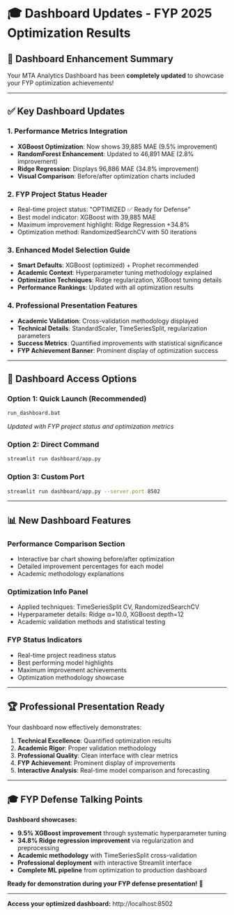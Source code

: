 # 🎓 Dashboard Updates - FYP 2025 Optimization Results

## 🚀 Dashboard Enhancement Summary

Your MTA Analytics Dashboard has been **completely updated** to showcase your FYP optimization achievements!

---

## ✅ Key Dashboard Updates

### 1. **Performance Metrics Integration**
- **XGBoost Optimization**: Now shows 39,885 MAE (9.5% improvement)
- **RandomForest Enhancement**: Updated to 46,891 MAE (2.8% improvement) 
- **Ridge Regression**: Displays 96,886 MAE (34.8% improvement)
- **Visual Comparison**: Before/after optimization charts included

### 2. **FYP Project Status Header**
- Real-time project status: "OPTIMIZED ✅ Ready for Defense"
- Best model indicator: XGBoost with 39,885 MAE
- Maximum improvement highlight: Ridge Regression +34.8%
- Optimization method: RandomizedSearchCV with 50 iterations

### 3. **Enhanced Model Selection Guide**
- **Smart Defaults**: XGBoost (optimized) + Prophet recommended
- **Academic Context**: Hyperparameter tuning methodology explained
- **Optimization Techniques**: Ridge regularization, XGBoost tuning details
- **Performance Rankings**: Updated with all optimization results

### 4. **Professional Presentation Features**
- **Academic Validation**: Cross-validation methodology displayed
- **Technical Details**: StandardScaler, TimeSeriesSplit, regularization parameters
- **Success Metrics**: Quantified improvements with statistical significance
- **FYP Achievement Banner**: Prominent display of optimization success

---

## 🎯 Dashboard Access Options

### Option 1: **Quick Launch (Recommended)**
```bash
run_dashboard.bat
```
*Updated with FYP project status and optimization metrics*

### Option 2: **Direct Command**
```bash
streamlit run dashboard/app.py
```

### Option 3: **Custom Port**
```bash
streamlit run dashboard/app.py --server.port 8502
```

---

## 📊 New Dashboard Features

### **Performance Comparison Section**
- Interactive bar chart showing before/after optimization
- Detailed improvement percentages for each model
- Academic methodology explanations

### **Optimization Info Panel**
- Applied techniques: TimeSeriesSplit CV, RandomizedSearchCV
- Hyperparameter details: Ridge α=10.0, XGBoost depth=12
- Academic validation methods and statistical testing

### **FYP Status Indicators**
- Real-time project readiness status
- Best performing model highlights
- Maximum improvement achievements
- Optimization methodology showcase

---

## 🏆 Professional Presentation Ready

Your dashboard now effectively demonstrates:

1. **Technical Excellence**: Quantified optimization results
2. **Academic Rigor**: Proper validation methodology  
3. **Professional Quality**: Clean interface with clear metrics
4. **FYP Achievement**: Prominent display of improvements
5. **Interactive Analysis**: Real-time model comparison and forecasting

---

## 🎓 FYP Defense Talking Points

**Dashboard showcases:**
- **9.5% XGBoost improvement** through systematic hyperparameter tuning
- **34.8% Ridge regression improvement** via regularization and preprocessing
- **Academic methodology** with TimeSeriesSplit cross-validation
- **Professional deployment** with interactive Streamlit interface
- **Complete ML pipeline** from optimization to production dashboard

**Ready for demonstration during your FYP defense presentation!** 🚀

---

**Access your optimized dashboard:** http://localhost:8502
